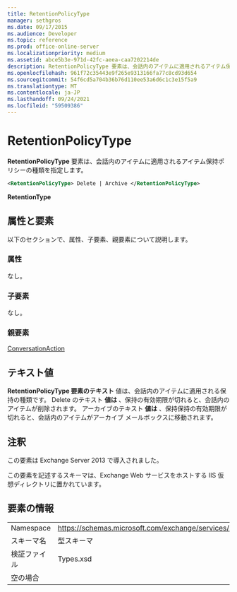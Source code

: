 ```yaml
---
title: RetentionPolicyType
manager: sethgros
ms.date: 09/17/2015
ms.audience: Developer
ms.topic: reference
ms.prod: office-online-server
ms.localizationpriority: medium
ms.assetid: abce5b3e-971d-42fc-aeea-caa7202214de
description: RetentionPolicyType 要素は、会話内のアイテムに適用されるアイテム保持ポリシーの種類を指定します。
ms.openlocfilehash: 961f72c35443e9f265e9313166fa77c8cd93d654
ms.sourcegitcommit: 54f6cd5a704b36b76d110ee53a6d6c1c3e15f5a9
ms.translationtype: MT
ms.contentlocale: ja-JP
ms.lasthandoff: 09/24/2021
ms.locfileid: "59509386"
---
```

# <a name="retentionpolicytype"></a>RetentionPolicyType

**RetentionPolicyType** 要素は、会話内のアイテムに適用されるアイテム保持ポリシーの種類を指定します。 
  
```XML
<RetentionPolicyType> Delete | Archive </RetentionPolicyType>
```

 **RetentionType**
## <a name="attributes-and-elements"></a>属性と要素

以下のセクションで、属性、子要素、親要素について説明します。
  
### <a name="attributes"></a>属性

なし。
  
### <a name="child-elements"></a>子要素

なし。
  
### <a name="parent-elements"></a>親要素

[ConversationAction](conversationaction.md)
  
## <a name="text-value"></a>テキスト値

**RetentionPolicyType 要素のテキスト** 値は、会話内のアイテムに適用される保持の種類です。 Delete のテキスト **値は** 、保持の有効期限が切れると、会話内のアイテムが削除されます。 アーカイブのテキスト **値は** 、保持保持の有効期限が切れると、会話内のアイテムがアーカイブ メールボックスに移動されます。 
  
## <a name="remarks"></a>注釈

この要素は Exchange Server 2013 で導入されました。
  
この要素を記述するスキーマは、Exchange Web サービスをホストする IIS 仮想ディレクトリに置かれています。
  
## <a name="element-information"></a>要素の情報

|||
|:-----|:-----|
|Namespace  <br/> |https://schemas.microsoft.com/exchange/services/2006/types  <br/> |
|スキーマ名  <br/> |型スキーマ  <br/> |
|検証ファイル  <br/> |Types.xsd  <br/> |
|空の場合  <br/> ||
   

